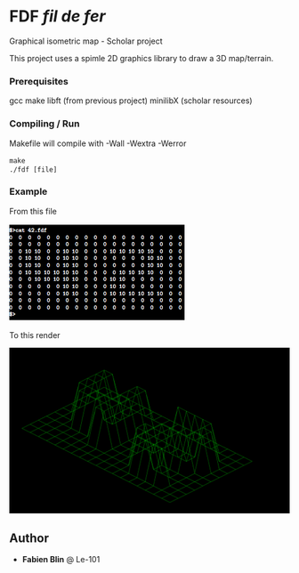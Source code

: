 # FDF *fil de fer*

Graphical isometric map - Scholar project

This project uses a spimle 2D graphics library to draw a 3D map/terrain.

### Prerequisites

gcc
make
libft (from previous project)
minilibX (scholar resources)

### Compiling / Run

Makefile will compile with -Wall -Wextra -Werror

```
make
./fdf [file]
```

### Example

From this file

![Pars](https://github.com/Jino42/fdf/blob/master/pic/Pars.png)

To this render

![42](https://github.com/Jino42/fdf/blob/master/pic/42.png)

## Author

* **Fabien Blin** @ Le-101

